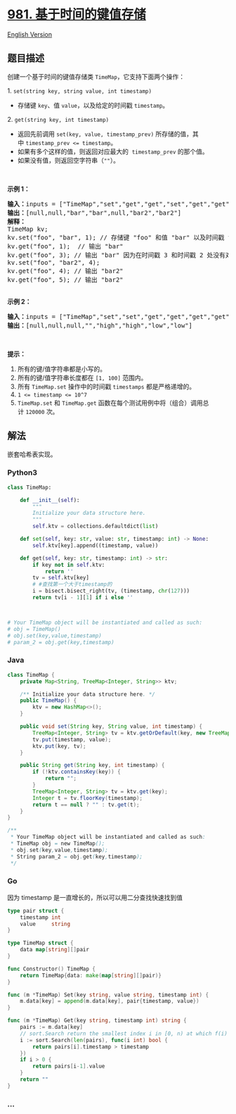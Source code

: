 # [981. 基于时间的键值存储](https://leetcode-cn.com/problems/time-based-key-value-store)

[English Version](https://github.com/yanglr/leetcode-ac/blob/master/assets/0900-0999/0981.Time%20Based%20Key-Value%20Store/README_EN.md)

## 题目描述

<!-- 这里写题目描述 -->

<p>创建一个基于时间的键值存储类&nbsp;<code>TimeMap</code>，它支持下面两个操作：</p>

<p>1. <code>set(string key, string value, int timestamp)</code></p>

<ul>
	<li>存储键&nbsp;<code>key</code>、值&nbsp;<code>value</code>，以及给定的时间戳&nbsp;<code>timestamp</code>。</li>
</ul>

<p>2. <code>get(string key, int timestamp)</code></p>

<ul>
	<li>返回先前调用&nbsp;<code>set(key, value, timestamp_prev)</code>&nbsp;所存储的值，其中&nbsp;<code>timestamp_prev &lt;= timestamp</code>。</li>
	<li>如果有多个这样的值，则返回对应最大的&nbsp;&nbsp;<code>timestamp_prev</code>&nbsp;的那个值。</li>
	<li>如果没有值，则返回空字符串（<code>&quot;&quot;</code>）。</li>
</ul>

<p>&nbsp;</p>

<p><strong>示例 1：</strong></p>

<pre><strong>输入：</strong>inputs = [&quot;TimeMap&quot;,&quot;set&quot;,&quot;get&quot;,&quot;get&quot;,&quot;set&quot;,&quot;get&quot;,&quot;get&quot;], inputs = [[],[&quot;foo&quot;,&quot;bar&quot;,1],[&quot;foo&quot;,1],[&quot;foo&quot;,3],[&quot;foo&quot;,&quot;bar2&quot;,4],[&quot;foo&quot;,4],[&quot;foo&quot;,5]]
<strong>输出：</strong>[null,null,&quot;bar&quot;,&quot;bar&quot;,null,&quot;bar2&quot;,&quot;bar2&quot;]
<strong>解释：</strong>&nbsp;
TimeMap kv; &nbsp;
kv.set(&quot;foo&quot;, &quot;bar&quot;, 1); // 存储键 &quot;foo&quot; 和值 &quot;bar&quot; 以及时间戳 timestamp = 1 &nbsp;
kv.get(&quot;foo&quot;, 1);  // 输出 &quot;bar&quot; &nbsp;
kv.get(&quot;foo&quot;, 3); // 输出 &quot;bar&quot; 因为在时间戳 3 和时间戳 2 处没有对应 &quot;foo&quot; 的值，所以唯一的值位于时间戳 1 处（即 &quot;bar&quot;） &nbsp;
kv.set(&quot;foo&quot;, &quot;bar2&quot;, 4); &nbsp;
kv.get(&quot;foo&quot;, 4); // 输出 &quot;bar2&quot; &nbsp;
kv.get(&quot;foo&quot;, 5); // 输出 &quot;bar2&quot; &nbsp;

</pre>

<p><strong>示例 2：</strong></p>

<pre><strong>输入：</strong>inputs = [&quot;TimeMap&quot;,&quot;set&quot;,&quot;set&quot;,&quot;get&quot;,&quot;get&quot;,&quot;get&quot;,&quot;get&quot;,&quot;get&quot;], inputs = [[],[&quot;love&quot;,&quot;high&quot;,10],[&quot;love&quot;,&quot;low&quot;,20],[&quot;love&quot;,5],[&quot;love&quot;,10],[&quot;love&quot;,15],[&quot;love&quot;,20],[&quot;love&quot;,25]]
<strong>输出：</strong>[null,null,null,&quot;&quot;,&quot;high&quot;,&quot;high&quot;,&quot;low&quot;,&quot;low&quot;]
</pre>

<p>&nbsp;</p>

<p><strong>提示：</strong></p>

<ol>
	<li>所有的键/值字符串都是小写的。</li>
	<li>所有的键/值字符串长度都在&nbsp;<code>[1, 100]</code>&nbsp;范围内。</li>
	<li>所有&nbsp;<code>TimeMap.set</code>&nbsp;操作中的时间戳&nbsp;<code>timestamps</code> 都是严格递增的。</li>
	<li><code>1 &lt;= timestamp &lt;= 10^7</code></li>
	<li><code>TimeMap.set</code> 和&nbsp;<code>TimeMap.get</code>&nbsp;函数在每个测试用例中将（组合）调用总计&nbsp;<code>120000</code> 次。</li>
</ol>

## 解法

<!-- 这里可写通用的实现逻辑 -->

嵌套哈希表实现。

<!-- tabs:start -->

### **Python3**

<!-- 这里可写当前语言的特殊实现逻辑 -->

```python
class TimeMap:

    def __init__(self):
        """
        Initialize your data structure here.
        """
        self.ktv = collections.defaultdict(list)

    def set(self, key: str, value: str, timestamp: int) -> None:
        self.ktv[key].append((timestamp, value))

    def get(self, key: str, timestamp: int) -> str:
        if key not in self.ktv:
            return ''
        tv = self.ktv[key]
        # #查找第一个大于timestamp的
        i = bisect.bisect_right(tv, (timestamp, chr(127)))
        return tv[i - 1][1] if i else ''



# Your TimeMap object will be instantiated and called as such:
# obj = TimeMap()
# obj.set(key,value,timestamp)
# param_2 = obj.get(key,timestamp)
```

### **Java**

<!-- 这里可写当前语言的特殊实现逻辑 -->

```java
class TimeMap {
    private Map<String, TreeMap<Integer, String>> ktv;

    /** Initialize your data structure here. */
    public TimeMap() {
        ktv = new HashMap<>();
    }

    public void set(String key, String value, int timestamp) {
        TreeMap<Integer, String> tv = ktv.getOrDefault(key, new TreeMap<>());
        tv.put(timestamp, value);
        ktv.put(key, tv);
    }

    public String get(String key, int timestamp) {
        if (!ktv.containsKey(key)) {
            return "";
        }
        TreeMap<Integer, String> tv = ktv.get(key);
        Integer t = tv.floorKey(timestamp);
        return t == null ? "" : tv.get(t);
    }
}

/**
 * Your TimeMap object will be instantiated and called as such:
 * TimeMap obj = new TimeMap();
 * obj.set(key,value,timestamp);
 * String param_2 = obj.get(key,timestamp);
 */
```

### **Go**

因为 timestamp 是一直增长的，所以可以用二分查找快速找到值

```go
type pair struct {
	timestamp int
	value     string
}

type TimeMap struct {
	data map[string][]pair
}

func Constructor() TimeMap {
	return TimeMap{data: make(map[string][]pair)}
}

func (m *TimeMap) Set(key string, value string, timestamp int) {
	m.data[key] = append(m.data[key], pair{timestamp, value})
}

func (m *TimeMap) Get(key string, timestamp int) string {
	pairs := m.data[key]
	// sort.Search return the smallest index i in [0, n) at which f(i) is true
	i := sort.Search(len(pairs), func(i int) bool {
		return pairs[i].timestamp > timestamp
	})
	if i > 0 {
		return pairs[i-1].value
	}
	return ""
}
```

### **...**

```

```

<!-- tabs:end -->
